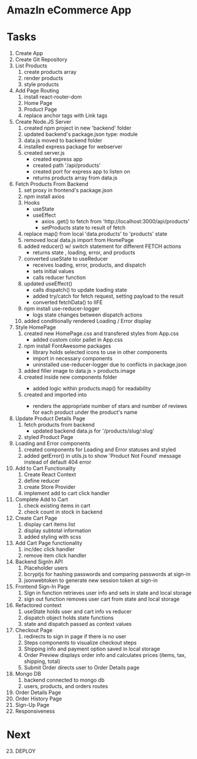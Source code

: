 # AmazIn eCommerce App

# Tasks

1. Create App
2. Create Git Repository
3. List Products
   1. create products array
   2. render products
   3. style products
4. Add Page Routing
   1. install react-router-dom
   2. Home Page
   3. Product Page
   4. replace anchor tags with Link tags
5. Create Node.JS Server
   1. created npm project in new 'backend' folder
   2. updated backend's package.json type: module
   3. data.js moved to backend folder
   4. installed express package for webserver
   5. created server.js
      - created express app
      - created path '/api/products'
      - created port for express app to listen on
      - returns products array from data.js
6. Fetch Products From Backend
   1. set proxy in frontend's package.json
   2. npm install axios
   3. Hooks
      - useState
      - useEffect
        - axios .get() to fetch from 'http://localhost:3000/api/products'
        - setProducts state to result of fetch
   4. replace map() from local 'data.products' to 'products' state
   5. removed local data.js import from HomePage
   6. added reducer() w/ switch statement for different FETCH actions
      - returns state , loading, error, and products
   7. converted useState to useReducer
      - receives loading, error, products, and dispatch
      - sets initial values
      - calls reducer function
   8. updated useEffect()
      - calls dispatch() to update loading state
      - added try/catch for fetch request, setting payload to the result
      - converted fetchData() to IIFE
   9. npm install use-reducer-logger
      - logs state changes between dispatch actions
   10. added conditionally rendered Loading / Error display
7. Style HomePage
   1. created new HomePage.css and transfered styles from App.css
      - added custom color pallet in App.css
   2. npm install FontAwesome packages
      - library holds selected icons to use in other components
      - import <FontAwesomeIcons icon=''/> in necessary components
      * uninstalled use-reducer-logger due to conflicts in package.json
   3. added filler image to data.js > products.image
   4. created <Product /> inside new components folder
      - added logic within products.map() for readability
   5. created <Rating /> and imported into <Product />
      - renders the appropriate number of stars and number of reviews for each product under the product's name
8. Update Product Details Page
   1. fetch products from backend
      - updated backend data.js for '/products/slug/:slug'
   2. styled Product Page
9. Loading and Error components
   1. created components for Loading and Error statuses and styled
   2. added getError() in utils.js to show 'Product Not Found' message instead of default 404 error
10. Add to Cart Functionality
    1. Create React Context
    2. define reducer
    3. create Store Provider
    4. implement add to cart click handler
11. Complete Add to Cart
    1. check existing items in cart
    2. check count in stock in backend
12. Create Cart Page
    1. display cart items list
    2. display subtotal information
    3. added styling with scss
13. Add Cart Page functionality
    1. inc/dec click handler
    2. remove item click handler
14. Backend SignIn API
    1. Placeholder users
    2. bcryptjs for hashing passwords and comparing passwords at sign-in
    3. jsonwebtoken to generate new session token at sign-in
15. Frontend Sign-In Page
    1. Sign in function retrieves user info and sets in state and local storage
    2. sign out function removes user cart from state and local storage
16. Refactored context
    1. useState holds user and cart info vs reducer
    2. dispatch object holds state functions
    3. state and dispatch passed as context values
17. Checkout Page
    1. redirects to sign in page if there is no user
    2. Steps components to visualize checkout steps
    3. Shipping info and payment option saved in local storage
    4. Order Preview displays order info and calculates prices (items, tax, shipping, total)
    5. Submit Order directs user to Order Details page
18. Mongo DB
    1. backend connected to mongo db
    2. users, products, and orders routes
19. Order Details Page
20. Order History Page
21. Sign-Up Page
22. Responsiveness

# Next

23. DEPLOY
